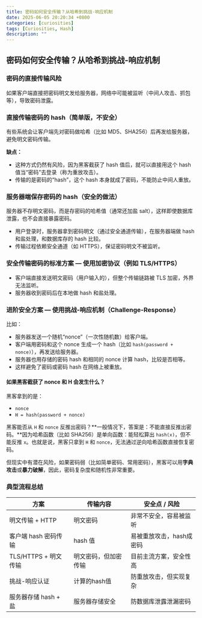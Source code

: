 ```yaml
---
title: 密码如何安全传输？从哈希到挑战-响应机制
date: 2025-06-05 20:20:34 +0800
categories: [curiosities]
tags: [Curiosities, Hash]
description: ""
---
```

## 密码如何安全传输？从哈希到挑战-响应机制

### 密码的直接传输风险

如果客户端直接把密码明文发给服务器，网络中可能被监听（中间人攻击、抓包等），导致密码泄露。

### 直接传输密码的 hash（简单版，不安全）

有些系统会让客户端先对密码做哈希（比如 MD5、SHA256）后再发给服务器，避免明文密码传输。

**缺点：**

- 这种方式仍然有风险，因为黑客截获了 hash 值后，就可以直接用这个 hash 值当“密码”去登录（称为重放攻击）。
- 传输的是密码的“hash”，这个 hash 本身就成了密码，不能防止中间人重放。

### 服务器端保存密码的 hash（安全的做法）

服务器不存明文密码，而是存密码的哈希值（通常还加盐 salt），这样即使数据库泄露，也不会直接暴露密码。

- 用户登录时，服务器拿到密码明文（通过安全通道传输），在服务器端做 hash 和盐处理，和数据库存的 hash 比较。
- 传输过程依赖安全通道（如 HTTPS），保证密码明文不被监听。

### 安全传输密码的标准方案 — 使用加密协议（例如 TLS/HTTPS）

- 客户端直接发送明文密码（用户输入的），但整个传输链路被 TLS 加密，外界无法监听。
- 服务器收到密码后在本地做 hash 和盐处理。

### 进阶安全方案 — 使用挑战-响应机制（Challenge-Response）

比如：

- 服务器发送一个随机“nonce”（一次性随机数）给客户端。
- 客户端用密码和这个 nonce 生成一个 hash（比如 `hash(password + nonce)`），再发送给服务器。
- 服务器也用存储的密码 hash 和相同的 nonce 计算 hash，比较是否相等。
- 这样避免了密码或密码 hash 在网络上被重放。

#### 如果黑客截获了 nonce 和 H 会发生什么？

黑客拿到的是：

- `nonce`
- `H = hash(password + nonce)`

黑客能否从 `H` 和 `nonce` 反推出密码？**一般情况下，答案是：不能直接反推出密码。**因为哈希函数（比如 SHA256）是单向函数：能轻松算出 `hash(x)`，但不能反推 `x`。也就是说，黑客只拿到 `H` 和 `nonce`，无法通过逆向哈希函数直接恢复密码。

但现实中有潜在风险，如果密码弱（比如简单密码、常用密码），黑客可以用**字典攻击**或**暴力破解**，因此，密码复杂度和随机性非常重要。

### 典型流程总结

| 方案                 | 传输内容             | 安全点 / 风险            |
| -------------------- | -------------------- | ------------------------ |
| 明文传输 + HTTP      | 明文密码             | 非常不安全，容易被监听   |
| 客户端 hash 密码传输 | hash 值              | 易被重放攻击，hash成密码 |
| TLS/HTTPS + 明文传输 | 明文密码，但加密传输 | 目前主流方案，安全性高   |
| 挑战-响应认证        | 计算的hash值         | 防重放攻击，但实现复杂   |
| 服务器存储 hash + 盐 | 服务器存储安全       | 防数据库泄露泄漏密码     |
